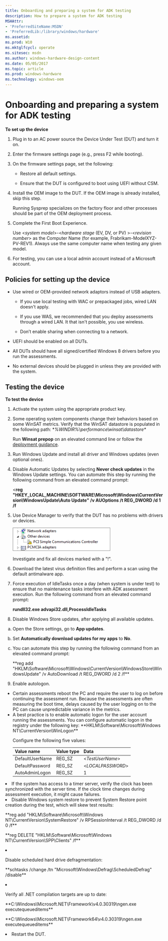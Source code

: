 ```yaml
---
title: Onboarding and preparing a system for ADK testing
description: How to prepare a system for ADK testing
MSHAttr:
- 'PreferredSiteName:MSDN'
- 'PreferredLib:/library/windows/hardware'
ms.assetid: 
ms.prod: W10
ms.mktglfcycl: operate
ms.sitesec: msdn
ms.author: windows-hardware-design-content
ms.date: 05/05/2017
ms.topic: article
ms.prod: windows-hardware
ms.technology: windows-oem
---
```


# Onboarding and preparing a system for ADK testing

**To set up the device**

1.	Plug in to an AC power source the Device Under Test (DUT) and turn it on.

2.	Enter the firmware settings page (e.g., press F2 while booting).

3.	On the firmware settings page, set the following:

	-   Restore all default settings.

	-   Ensure that the DUT is configured to boot using UEFI without CSM.

4.	Install the OEM image to the DUT. If the OEM image is already installed, skip this step.

	Running Sysprep specializes on the factory floor and other processes should be part of the OEM deployment process.

5.	Complete the First Boot Experience.

	Use &lt;*system model*&gt;-&lt;*hardware stage* (EV, DV, or PV)	&gt;-&lt;*revision number*&gt; as the Computer Name (for example, Frabrikam-ModelXYZ-PV-REV1). Always use the same computer name when testing any given model.

6.	For testing, you can use a local admin account instead of a Microsoft account.

## Policies for setting up the device

-   Use wired or OEM-provided network adaptors instead of USB adapters.

	-   If you use local testing with WAC or prepackaged jobs, wired LAN doesn't apply.

	-   If you use WAS, we recommended that you deploy assessments through a wired LAN. It that isn't possible, you use wireless.

	-   Don’t enable sharing when connecting to a network.

-   UEFI should be enabled on all DUTs.

-   All DUTs should have all signed/certified Windows 8 drivers before you run the assessments.

-   No external devices should be plugged in unless they are provided with the system.

	
## Testing the device

**To test the device**

1. Activate the system using the appropriate product key.

2. Some operating system components change their behaviors based on some WinSAT metrics. Verify that the WinSAT datastore is populated in the following path: **%WINDIR%\performance\winsat\datastore\**

   Run **Winsat prepop** on an elevated command line or follow the [deployment guidance](https://technet.microsoft.com/en-us/library/jj573887.aspx).

3. Run Windows Update and install all driver and Windows updates (even optional ones).</p>

4. Disable Automatic Updates by selecting **Never check updates** in the Windows Update settings. You can automate this step by running the following command from an elevated command prompt:

   <**reg &quot;HKEY_LOCAL_MACHINE\SOFTWARE\Microsoft\Windows\CurrentVersion\WindowsUpdate\Auto Update&quot; /v AUOptions /t REG_DWORD /d 1 /f**

5. Use Device Manager to verify that the DUT has no problems with drivers or devices.

   <img src="images/weg-device-manager-dysfunctional-device.png" width="311" height="74" alt="A dysfunctional device is identified in Device Manager."/>

   Investigate and fix all devices marked with a &quot;!&quot;.

6. Download the latest virus definition files and perform a scan using the default antimalware app.

7. Force execution of IdleTasks once a day (when system is under test) to ensure that no maintenance tasks interfere with ADK assessment execution. Run the following command from an elevated command prompt:

   **rundll32.exe advapi32.dll,ProcessIdleTasks**

8. Disable Windows Store updates, after applying all available updates.

<ol type="a">
<li><p>Open the Store settings, go to <strong>App updates</strong>.</p></li>
<li><p>Set <strong>Automatically download updates for my apps</strong> to <strong>No</strong>.</p></li>
<li><p>You can automate this step by running the following command from an elevated command prompt:</p>
<p>**reg add &quot;HKLM\Software\Microsoft\Windows\CurrentVersion\WindowsStore\WindowsUpdate&quot; /v AutoDownload /t REG_DWORD /d 2 /f**</p>
</li>
</ol>

9. Enable autologon.
<ul>
<li>
Certain assessments reboot the PC and require the user to log on before continuing the assessment run. Because the assessments are often measuring the boot time, delays caused by the user logging on to the PC can cause unpredictable variance in the metrics.
</li>
<li>
A best practice is to enable automatic logon for the user account running the assessments. You can configure automatic logon in the registry under the following key: **HKLM\Software\Microsoft\Windows NT\CurrentVersion\WinLogon**
<p>Configure the following five values:</p>
<table>
<thead>
<tr class="header">
<th>Value name</th>
<th>Value type</th>
<th>Data</th>
</tr>
</thead>
<tbody>
<tr class="odd">
<td>DefaultUserName</td>
<td>REG_SZ</td>
<td>&lt;<em>TestUserName</em>&gt;</td>
</tr>
<tr class="even">
<td>DefaultPassword</td>
<td>REG_SZ</td>
<td>&lt;<em>LOCALPASSWORD</em>&gt;</td>
</tr>
<tr class="odd">
<td>AutoAdminLogon</td>
<td>REG_SZ</td>
<td>1</td>
</tr>
</tbody>
</table>
</li>
</ul>
</li>
<li>If the system has access to a timer server, verify the clock has been synchronized with the server time. If the clock time changes during assessment execution, it might cause failures.
</li>
<li>Disable Windows system restore to prevent System Restore point creation during the test, which will skew test results:
<p>**reg add &quot;HKLM\Software\Microsoft\Windows NT\CurrentVersion\SystemRestore&quot; /v RPSessionInterval /t REG_DWORD /d 0 /f**</p>
<p>**reg DELETE &quot;HKLM\Software\Microsoft\Windows NT\CurrentVersion\SPP\Clients&quot; /f**</p>
</li>
<li><p>Disable scheduled hard drive defragmentation:</p>
<p>**schtasks /change /tn &quot;Microsoft\Windows\Defrag\ScheduledDefrag&quot; /disable**</p>
</li>
<li><p>Verify all .NET compilation targets are up to date:</p>
<p>**C:\Windows\Microsoft.NET\Framework\v4.0.30319\ngen.exe executequeueditems**</p>
<p>**C:\Windows\Microsoft.NET\Framework64\v4.0.30319\ngen.exe executequeueditems**</p>
</li>
<li>Restart the DUT.
</li>
</ol>


